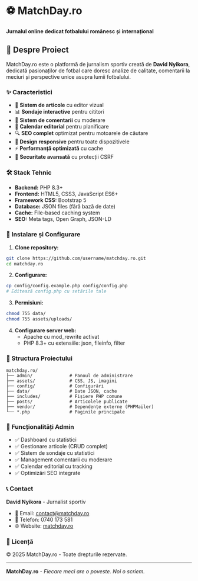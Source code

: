 # ⚽ MatchDay.ro

**Jurnalul online dedicat fotbalului românesc și internațional**

## 📖 Despre Proiect

MatchDay.ro este o platformă de jurnalism sportiv creată de **David Nyikora**, dedicată pasionaților de fotbal care doresc analize de calitate, comentarii la meciuri și perspective unice asupra lumii fotbalului.

### ✨ Caracteristici

- 📝 **Sistem de articole** cu editor vizual
- 📊 **Sondaje interactive** pentru cititori
- 💬 **Sistem de comentarii** cu moderare
- 📅 **Calendar editorial** pentru planificare
- 🔍 **SEO complet** optimizat pentru motoarele de căutare
- 📱 **Design responsive** pentru toate dispozitivele
- ⚡ **Performanță optimizată** cu cache
- 🔐 **Securitate avansată** cu protecții CSRF

### 🛠️ Stack Tehnic

- **Backend:** PHP 8.3+
- **Frontend:** HTML5, CSS3, JavaScript ES6+
- **Framework CSS:** Bootstrap 5
- **Database:** JSON files (fără bază de date)
- **Cache:** File-based caching system
- **SEO:** Meta tags, Open Graph, JSON-LD

### 🚀 Instalare și Configurare

1. **Clone repository:**
```bash
git clone https://github.com/username/matchday.ro.git
cd matchday.ro
```

2. **Configurare:**
```bash
cp config/config.example.php config/config.php
# Editează config.php cu setările tale
```

3. **Permisiuni:**
```bash
chmod 755 data/
chmod 755 assets/uploads/
```

4. **Configurare server web:**
   - Apache cu mod_rewrite activat
   - PHP 8.3+ cu extensiile: json, fileinfo, filter

### 📁 Structura Proiectului

```
matchday.ro/
├── admin/              # Panoul de administrare
├── assets/             # CSS, JS, imagini
├── config/             # Configurări
├── data/               # Date JSON, cache
├── includes/           # Fișiere PHP comune
├── posts/              # Articolele publicate
├── vendor/             # Dependențe externe (PHPMailer)
└── *.php               # Paginile principale
```

### 🎯 Funcționalități Admin

- ✅ Dashboard cu statistici
- ✅ Gestionare articole (CRUD complet)
- ✅ Sistem de sondaje cu statistici
- ✅ Management comentarii cu moderare
- ✅ Calendar editorial cu tracking
- ✅ Optimizări SEO integrate

### 📞 Contact

**David Nyikora** - Jurnalist sportiv
- 📧 Email: contact@matchday.ro
- 📱 Telefon: 0740 173 581
- 🌐 Website: [matchday.ro](https://matchday.ro)

### 📄 Licență

© 2025 MatchDay.ro - Toate drepturile rezervate.

---

**MatchDay.ro** - *Fiecare meci are o poveste. Noi o scriem.*

